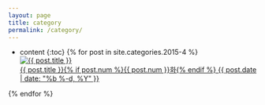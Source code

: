 ```yaml
---
layout: page
title: category
permalink: /category/
---
```

* content
{:toc}
{% for post in site.categories.2015-4 %}
	<div class="img">
	<a href="{{ post.url | prepend: site.baseurl }}">
	<img src="{{ post.img }}" alt="{{ post.title }}">
	<div class="desc">
	<span class="">{{ post.title }}{% if post.num %}{{ post.num }}화{% endif %}
	{{ post.date | date: "%b %-d, %Y" }}</span>
	</div>
	</a>
	</div>
{% endfor %}